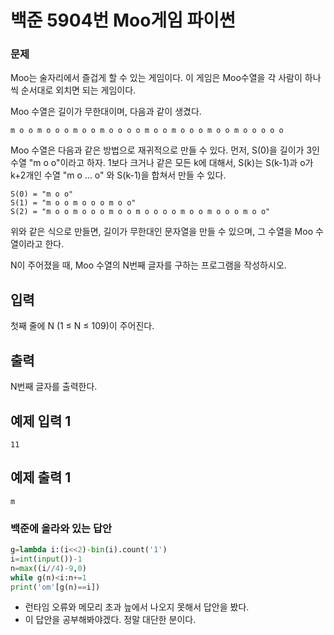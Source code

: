 # 백준 5904번 Moo게임 파이썬

### 문제

Moo는 술자리에서 즐겁게 할 수 있는 게임이다. 이 게임은 Moo수열을 각 사람이 하나씩 순서대로 외치면 되는 게임이다.

Moo 수열은 길이가 무한대이며, 다음과 같이 생겼다. 

```
m o o m o o o m o o m o o o o m o o m o o o m o o m o o o o o 
```

Moo 수열은 다음과 같은 방법으로 재귀적으로 만들 수 있다. 먼저, S(0)을 길이가 3인 수열 "m o o"이라고 하자. 1보다 크거나 같은 모든 k에 대해서, S(k)는 S(k-1)과 o가 k+2개인 수열 "m o ... o" 와 S(k-1)을 합쳐서 만들 수 있다.

```
S(0) = "m o o"
S(1) = "m o o m o o o m o o"
S(2) = "m o o m o o o m o o m o o o o m o o m o o o m o o"
```

위와 같은 식으로 만들면, 길이가 무한대인 문자열을 만들 수 있으며, 그 수열을 Moo 수열이라고 한다.

N이 주어졌을 때, Moo 수열의 N번째 글자를 구하는 프로그램을 작성하시오.

## 입력

첫째 줄에 N (1 ≤ N ≤ 109)이 주어진다.

## 출력

N번째 글자를 출력한다.

## 예제 입력 1 

```
11
```

## 예제 출력 1 

```
m
```

### 백준에 올라와 있는 답안 

```python
g=lambda i:(i<<2)-bin(i).count('1')
i=int(input())-1
n=max((i//4)-9,0)
while g(n)<i:n+=1
print('om'[g(n)==i])
```

- 런타임 오류와 메모리 초과 늪에서 나오지 못해서 답안을 봤다.
- 이 답안을 공부해봐야겠다. 정말 대단한 분이다.